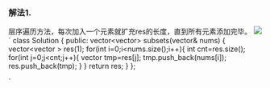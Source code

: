 ### 解法1.
  层序遍历方法，每次加入一个元素就扩充res的长度，直到所有元素添加完毕。
  ![](https://pic.leetcode-cn.com/03408dfe78564b721a065bf3bb34bc4e933f321a6e5e5883f0a5096a88dadb0b-%E8%A7%A3%E6%9E%90.png)
  `
class Solution {
public:
    vector<vector<int>> subsets(vector<int>& nums) {
        vector<vector<int> > res(1);
        for(int i=0;i<nums.size();i++){
            int cnt=res.size();
            for(int j=0;j<cnt;j++){
                vector<int> tmp=res[j];
                tmp.push_back(nums[i]);
                res.push_back(tmp);
            }
        }
        return res;
    }
};

`
